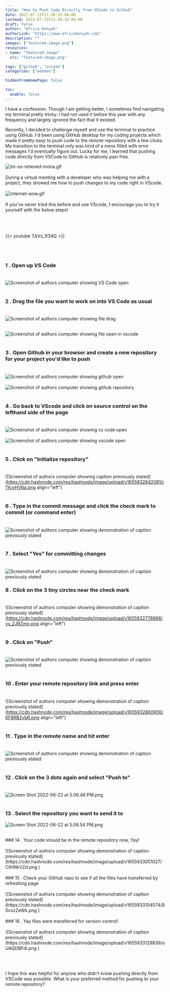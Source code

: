```yaml
---
title: "How to Push Code Directly from VSCode to Github"
date: 2022-07-13T11:38:15-04:00
lastmod: 2022-07-13T11:38:15-04:00
draft: false
author: "Africa Kenyah"
authorLink: "https://www.africakenyah.com"
description: ""
images: ["featured-image.png"]
resources:
- name: "featured-image"
  src: "featured-image.png"

tags: ["github", "vscode"]
categories: ["webdev"]

hiddenFromHomePage: false

toc:
  enable: false
---
```

I have a confession. Though I am getting better, I sometimes find navigating my terminal pretty tricky. I had not used it before this year with any frequency and largely ignored the fact that it existed. 

Recently, I decided to challenge myself and use the terminal to practice using GitHub. I'd been using GitHub desktop for my coding projects which made it pretty easy to push code to the remote repository with a few clicks. My transition to the terminal only was kind of a mess filled with error messages I'd eventually figure out. Lucky for me, I learned that pushing code directly from VSCode to GitHub is relatively pain free.

![im-so-relieved-moira.gif](https://cdn.hashnode.com/res/hashnode/image/upload/v1655934151174/S64uTYPrs.gif )<br><br>
During a virtual meeting with a developer who was helping me with a project, they showed me how to push changes to my code right in VScode.<br><br> 
![internet-wow.gif](https://cdn.hashnode.com/res/hashnode/image/upload/v1655934231372/JUfLxPv_W.gif )<br><br>
If you've never tried this before and use VScode, I encourage you to try it yourself with the below steps! <br><br><br><br>

{{< youtube 7JjVz_1t34Q >}}<br><br><br><br>


### 1 . Open up VS Code<br><br>
![Screenshot of authors computer showing VS Code open](https://cdn.hashnode.com/res/hashnode/image/upload/v1655932194183/62ZSu0YDR.png )
<br><br>
### 2 . Drag the file you want to work on into VS Code as usual<br><br>
![Screenshot of authors computer showing file drag](https://cdn.hashnode.com/res/hashnode/image/upload/v1655932223749/Jb2Wjufdz.png )<br><br>

![Screenshot of authors computer showing file open in vscode](https://cdn.hashnode.com/res/hashnode/image/upload/v1655932501340/WfbnTYia9.png )
<br><br>
### 3 . Open Github in your browser and create a new repository for your project you'd like to push<br><br>
![Screenshot of authors computer showing github open](https://cdn.hashnode.com/res/hashnode/image/upload/v1655932456128/BB37KvEkm.png )
<br><br>
![Screenshot of authors computer showing github repository](https://cdn.hashnode.com/res/hashnode/image/upload/v1655932528818/9aQ2-QzJX.png )
<br><br>
### 4 . Go back to VScode and click on source control on the lefthand side of the page<br><br>
![Screenshot of authors computer showing cs code open](https://cdn.hashnode.com/res/hashnode/image/upload/v1655932537764/eyIJxH6id.png )
<br><br>
![Screenshot of authors computer showing vscode open](https://cdn.hashnode.com/res/hashnode/image/upload/v1655932668080/3PPDB7Qa8.png )<br>
<br>
### 5 . Click on "Initialize repository"<br><br>
![Screenshot of authors computer showing caption previously stated](https://cdn.hashnode.com/res/hashnode/image/upload/v1655932642081/r1YcvHV6a.png align="left")
<br><br>

### 6 . Type in the commit message and click the check mark to commit (or command enter)<br><br>
![Screenshot of authors computer showing demonstration of caption previously stated](https://cdn.hashnode.com/res/hashnode/image/upload/v1655932716043/cD8CQbCyJ.png )
<br><br>
### 7 . Select "Yes" for committing changes<br><br>
![Screenshot of authors computer showing demonstration of caption previously stated](https://cdn.hashnode.com/res/hashnode/image/upload/v1655932752092/Hw-36Wkyf.png )
<br>
### 8 . Click on the 3 tiny circles near the check mark<br><br>
![Screenshot of authors computer showing demonstration of caption previously stated](https://cdn.hashnode.com/res/hashnode/image/upload/v1655932776868/yv_2JRZmo.png align="left")
<br><br>
### 9 . Click on "Push"<br><br>
![Screenshot of authors computer showing demonstration of caption previously stated](https://cdn.hashnode.com/res/hashnode/image/upload/v1655932825467/ZBsYEcoji.png )
<br><br>
### 10 . Enter your remote repository link and press enter<br><br>
![Screenshot of authors computer showing demonstration of caption previously stated](https://cdn.hashnode.com/res/hashnode/image/upload/v1655932860906/6F8RB2vbR.png align="left")<br>
<br>
### 11 . Type in the remote name and hit enter<br><br>
![Screenshot of authors computer showing demonstration of caption previously stated](https://cdn.hashnode.com/res/hashnode/image/upload/v1655932914657/aIl1Kx-DT.png )<br>
<br>

### 12 . Click on the 3 dots again and select "Push to"<br><br>
![Screen Shot 2022-06-22 at 5.06.48 PM.png](https://cdn.hashnode.com/res/hashnode/image/upload/v1655932963207/gD9DNx9uA.png )<br>
<br>
### 13 . Select the repository you want to send it to
![Screen Shot 2022-06-22 at 5.06.54 PM.png](https://cdn.hashnode.com/res/hashnode/image/upload/v1655933021384/plieNWnf_.png)

<br>
### 14 . Your code should be in the remote repository now, Yay!<br><br>
![Screenshot of authors computer showing demonstration of caption previously stated](https://cdn.hashnode.com/res/hashnode/image/upload/v1655933051027/ClhINkVZd.png )<br>
<br>
### 15 . Check your GitHub repo to see if all the files have transferred by refreshing page<br><br>
![Screenshot of authors computer showing demonstration of caption previously stated](https://cdn.hashnode.com/res/hashnode/image/upload/v1655933104574/80vxzZeWk.png )
<br><br>
### 16 . Yay files were transferred for version control!<br><br>
![Screenshot of authors computer showing demonstration of caption previously stated](https://cdn.hashnode.com/res/hashnode/image/upload/v1655933129839/oUAQDBFdi.png )

<br><br>

I hope this was helpful for anyone who didn't know pushing directly from VSCode was possible. What is your preferred method for pushing to your remote repository?


